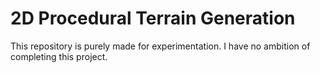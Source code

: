 # 2D Procedural Terrain Generation

This repository is purely made for experimentation. I have no ambition of completing this project.


